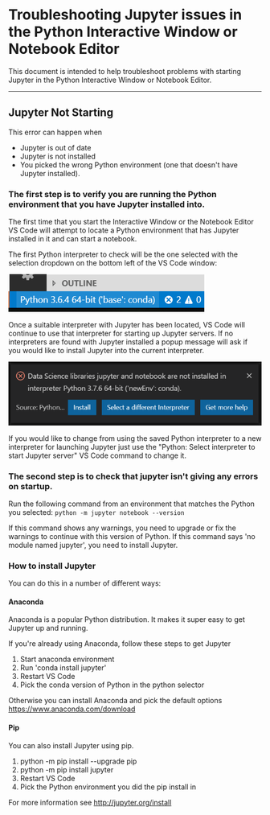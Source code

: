 # Troubleshooting Jupyter issues in the Python Interactive Window or Notebook Editor

This document is intended to help troubleshoot problems with starting Jupyter in the Python Interactive Window or Notebook Editor.

---
## Jupyter Not Starting
This error can happen when

* Jupyter is out of date
* Jupyter is not installed
* You picked the wrong Python environment (one that doesn't have Jupyter installed).

### The first step is to verify you are running the Python environment that you have Jupyter installed into.

The first time that you start the Interactive Window or the Notebook Editor VS Code will attempt to locate a Python environment that has Jupyter installed in it and can start a notebook. 

The first Python interpreter to check will be the one selected with the selection dropdown on the bottom left of the VS Code window:

![selector](resources/PythonSelector.png)

Once a suitable interpreter with Jupyter has been located, VS Code will continue to use that interpreter for starting up Jupyter servers.
If no interpreters are found with Jupyter installed a popup message will ask if you would like to install Jupyter into the current interpreter.

![install Jupyter](resources/InstallJupyter.png)

If you would like to change from using the saved Python interpreter to a new interpreter for launching Jupyter just use the "Python: Select interpreter to start Jupyter server" VS Code command to change it.

### The second step is to check that jupyter isn't giving any errors on startup.

Run the following command from an environment that matches the Python you selected:
``` python -m jupyter notebook --version ```

If this command shows any warnings, you need to upgrade or fix the warnings to continue with this version of Python.
If this command says 'no module named jupyter', you need to install Jupyter.

### How to install Jupyter

You can do this in a number of different ways:

#### Anaconda

Anaconda is a popular Python distribution. It makes it super easy to get Jupyter up and running.

If you're already using Anaconda, follow these steps to get Jupyter
1. Start anaconda environment
1. Run 'conda install jupyter'
1. Restart VS Code
1. Pick the conda version of Python in the python selector

Otherwise you can install Anaconda and pick the default options
https://www.anaconda.com/download


#### Pip

You can also install Jupyter using pip.

1. python -m pip install --upgrade pip
1. python -m pip install jupyter
1. Restart VS Code
1. Pick the Python environment you did the pip install in

For more information see
http://jupyter.org/install
